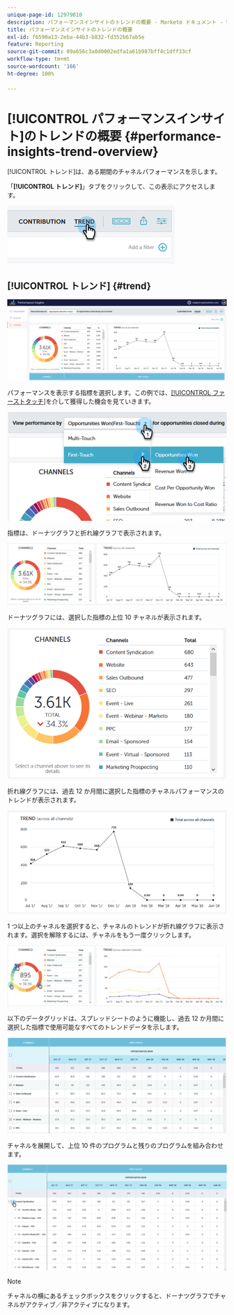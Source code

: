 ```yaml
---
unique-page-id: 12979010
description: パフォーマンスインサイトのトレンドの概要 - Marketo ドキュメント - 製品ドキュメント
title: パフォーマンスインサイトのトレンドの概要
exl-id: f6590a13-2eba-44b3-b832-fd352b67ab5e
feature: Reporting
source-git-commit: 09a656c3a0d0002edfa1a61b987bff4c1dff33cf
workflow-type: tm+mt
source-wordcount: '166'
ht-degree: 100%

---
```


# [!UICONTROL パフォーマンスインサイト]のトレンドの概要 {#performance-insights-trend-overview}

[!UICONTROL トレンド]は、ある期間のチャネルパフォーマンスを示します。

「**[!UICONTROL トレンド]**」タブをクリックして、この表示にアクセスします。

![](assets/1.png)

## [!UICONTROL トレンド] {#trend}

![](assets/2-1.png)

パフォーマンスを表示する指標を選択します。この例では、[[!UICONTROL ファーストタッチ]](/help/marketo/product-docs/reporting/revenue-cycle-analytics/revenue-tools/attribution/understanding-attribution.md)を介して獲得した機会を見ていきます。

![](assets/3-2.png)

指標は、ドーナツグラフと折れ線グラフで表示されます。

![](assets/4-1.png)

ドーナツグラフには、選択した指標の上位 10 チャネルが表示されます。

![](assets/5-2.png)

折れ線グラフには、過去 12 か月間に選択した指標のチャネルパフォーマンスのトレンドが表示されます。

![](assets/6-1.png)

1 つ以上のチャネルを選択すると、チャネルのトレンドが折れ線グラフに表示されます。選択を解除するには、チャネルをもう一度クリックします。

![](assets/7.png)

以下のデータグリッドは、スプレッドシートのように機能し、過去 12 か月間に選択した指標で使用可能なすべてのトレンドデータを示します。

![](assets/8.png)

チャネルを展開して、上位 10 件のプログラムと残りのプログラムを組み合わせます。

![](assets/9-1.png)

>[!NOTE]
>
>チャネルの横にあるチェックボックスをクリックすると、ドーナツグラフでチャネルがアクティブ／非アクティブになります。
